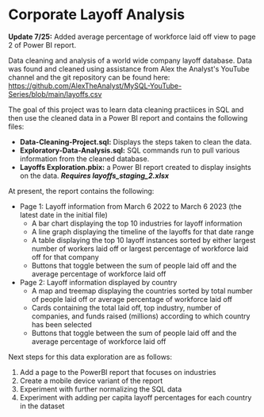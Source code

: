 # Corporate Layoff Analysis
**Update 7/25:** Added average percentage of workforce laid off view to page 2 of Power BI report.

Data cleaning and analysis of a world wide company layoff database. Data was found and cleaned using assistance from Alex the Analyst's YouTube channel and the git repository can be found here: https://github.com/AlexTheAnalyst/MySQL-YouTube-Series/blob/main/layoffs.csv

The goal of this project was to learn data cleaning practiices in SQL and then use the cleaned data in a Power BI report and contains the following files:

- **Data-Cleaning-Project.sql:** Displays the steps taken to clean the data.
- **Exploratory-Data-Analysis.sql:** SQL commands run to pull various information from the cleaned database.
- **Layoffs Exploration.pbix:** a Power BI report created to display insights on the data. ***Requires layoffs_staging_2.xlsx***

At present, the report contains the following:
- Page 1: Layoff information from March 6 2022 to March 6 2023 (the latest date in the initial file)
  - A bar chart displaying the top 10 industries for layoff information
  - A line graph displaying the timeline of the layoffs for that date range
  - A table displaying the top 10 layoff instances sorted by either largest number of workers laid off or largest percentage of workforce laid off for that company
  - Buttons that toggle between the sum of people laid off and the average percentage of workforce laid off
- Page 2: Layoff information displayed by country
  - A map and treemap displaying the countries sorted by total number of people laid off or average percentage of workforce laid off
  - Cards containing the total laid off, top industry, number of companies, and funds raised (millions) according to which country has been selected
  - Buttons that toggle between the sum of people laid off and the average percentage of workforce laid off

Next steps for this data exploration are as follows:
1. Add a page to the PowerBI report that focuses on industries
2. Create a mobile device variant of the report
3. Experiment with further normalizing the SQL data
4. Experiment with adding per capita layoff percentages for each country in the dataset
